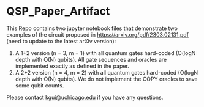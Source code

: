 # QSP_Paper_Artifact
This Repo contains two jupyter notebook files that demonstrate two examples of the circuit proposed in https://arxiv.org/pdf/2303.02131.pdf (need to update to the latest arXiv version):

1. A 1+2 version (n = 3, m = 1) with all quantum gates hard-coded (O(logN depth with O(N) qubits). All gate sequences and oracles are implemented exactly as defined in the paper.
2. A 2+2 version (n = 4, m = 2) with all quantum gates hard-coded (O(logN depth with O(N) qubits). We do not implement the COPY oracles to save some qubit counts.

Please contact kgui@uchicago.edu if you have any questions.
